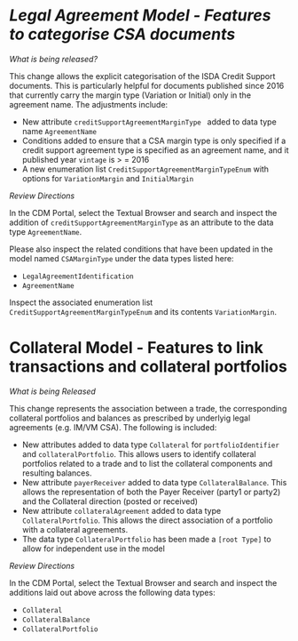 # *Legal Agreement Model - Features to categorise CSA documents*

_What is being released?_

This change allows the explicit categorisation of the ISDA Credit Support documents. This is particularly helpful for documents published since 2016 that currently carry the margin type (Variation or Initial) only in the agreement name. The adjustments include:

* New attribute `creditSupportAgreementMarginType ` added to data type name `AgreementName` 
* Conditions added to ensure that a CSA margin type is only specified if a credit support agreement type is specified as an agreement name, and it published year `vintage` is > = 2016
* A new enumeration list `CreditSupportAgreementMarginTypeEnum` with options for `VariationMargin` and `InitialMargin`

_Review Directions_

In the CDM Portal, select the Textual Browser and search and inspect the addition of `creditSupportAgreementMarginType` as an attribute to the data type `AgreementName`.

Please also inspect the related conditions that have been updated in the model named `CSAMarginType` under the data types listed here:

* `LegalAgreementIdentification`
* `AgreementName`

Inspect the associated enumeration list `CreditSupportAgreementMarginTypeEnum` and its contents `VariationMargin`.

# Collateral Model - Features to link transactions and collateral portfolios 

_What is being Released_

This change represents the association between a trade, the corresponding collateral portfolios and balances as prescribed by underlyig legal agreements (e.g. IM/VM CSA). The following is included:

* New attributes added to data type `Collateral` for `portfolioIdentifier` and `collateralPortfolio`. This allows users to identify collateral portfolios related to a trade and to list the collateral components and resulting balances.
* New attribute `payerReceiver` added to data type `CollateralBalance`. This allows the representation of both the Payer Receiver (party1 or party2) and the Collateral direction (posted or received)
* New attribute `collateralAgreement` added to data type `CollateralPortfolio`. This allows the direct association of a portfolio with a collateral agreements.
* The data type `CollateralPortfolio` has been made a `[root Type]` to allow for independent use in the model

_Review Directions_

In the CDM Portal, select the Textual Browser and search and inspect the additions laid out above across the following data types:

* `Collateral`
* `CollateralBalance`
* `CollateralPortfolio`
